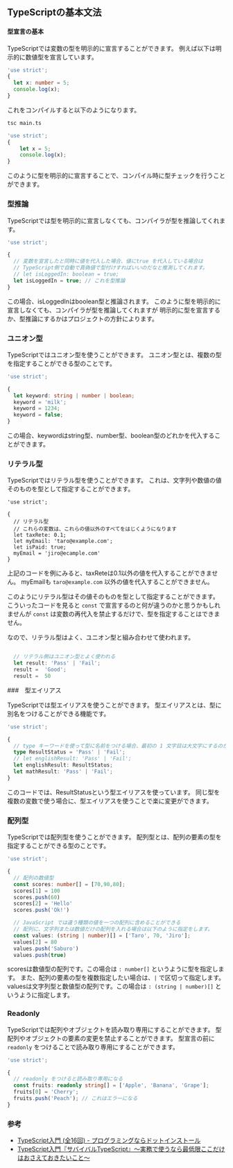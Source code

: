 ## TypeScriptの基本文法

#### 型宣言の基本

TypeScriptでは変数の型を明示的に宣言することができます。
例えば以下は明示的に数値型を宣言しています。

```typescript
'use strict';
{
  let x: number = 5;
  console.log(x);
}
```

これをコンパイルすると以下のようになります。

```sh
tsc main.ts
```

```typescript
'use strict';
{
    let x = 5;
    console.log(x);
}
```

このように型を明示的に宣言することで、コンパイル時に型チェックを行うことができます。


### 型推論

TypeScriptでは型を明示的に宣言しなくても、コンパイラが型を推論してくれます。

```typescript
'use strict';

{
  // 変数を宣言したと同時に値を代入した場合、値にtrue を代入している場合は
  // TypeScript側で自動で真偽値で型付けすればいいのだなと推測してくれます。
  // let isLoggedIn: boolean = true;
  let isLoggedIn = true; // これを型推論
}
```

この場合、isLoggedInはboolean型と推論されます。
このように型を明示的に宣言しなくても、コンパイラが型を推論してくれますが
明示的に型を宣言するか、型推論にするかはプロジェクトの方針によります。

### ユニオン型

TypeScriptではユニオン型を使うことができます。
ユニオン型とは、複数の型を指定することができる型のことです。

```typescript
'use strict';

{
  let keyword: string | number | boolean;
  keyword = 'milk';
  keyword = 1234;
  keyword = false;
}
```

この場合、keywordはstring型、number型、boolean型のどれかを代入することができます。

### リテラル型

TypeScriptではリテラル型を使うことができます。
これは、文字列や数値の値そのものを型として指定することができます。

```
'use strict';

{
  // リテラル型
  // これらの変数は、これらの値以外のすべてをはじくようになります
  let taxRete: 0.1;
  let myEmail: 'taro@example.com';
  let isPaid: true;
  myEmail = 'jiro@ecample.com'
}
```

上記のコードを例にみると、taxReteは0.1以外の値を代入することができません。
myEmailも `taro@example.com` 以外の値を代入することができません。

このようにリテラル型はその値そのものを型として指定することができます。
こういったコードを見ると `const` で宣言するのと何が違うのかと思うかもしれませんが
`const` は変数の再代入を禁止するだけで、型を指定することはできません。

なので、リテラル型はよく、ユニオン型と組み合わせて使われます。

```typescript

  // リテラル側はユニオン型とよく使われる
  let result: 'Pass' | 'Fail';
  result =  'Good';
  result =  50
```

###　型エイリアス

TypeScriptでは型エイリアスを使うことができます。
型エイリアスとは、型に別名をつけることができる機能です。

```typescript
'use strict';

{
  // type キーワードを使って型に名前をつける場合、最初の 1 文字目は大文字にするのが一般的
  type ResultStatus = 'Pass' | 'Fail';
  // let englishResult: 'Pass' | 'Fail';
  let englishResult: ResultStatus;
  let mathResult: 'Pass' | 'Fail';
}
```

このコードでは、ResultStatusという型エイリアスを使っています。
同じ型を複数の変数で使う場合に、型エイリアスを使うことで楽に変更ができます。

### 配列型

TypeScriptでは配列型を使うことができます。
配列型とは、配列の要素の型を指定することができる型のことです。

```typescript
'use strict';

{
  // 配列の数値型
  const scores: number[] = [70,90,80];
  scores[1] = 100
  scores.push(60)
  scores[2] = 'Hello'
  scores.push('Ok!')

  // JavaScript では違う種類の値を一つの配列に含めることができる
  // 配列に、文字列または数値だけの配列を入れる場合は以下のように指定をします。
  const values: (string | number)[] = ['Taro', 70, 'Jiro'];
  values[2] = 80
  values.push('Saburo')
  values.push(true)
```

scoresは数値型の配列です。この場合は `: number[]` というように型を指定します。
また、配列の要素の型を複数指定したい場合は、`|` で区切って指定します。
valuesは文字列型と数値型の配列です。この場合は `: (string | number)[]` というように指定します。

### Readonly

TypeScriptでは配列やオブジェクトを読み取り専用にすることができます。
型配列やオブジェクトの要素の変更を禁止することができます。
型宣言の前に `readonly` をつけることで読み取り専用にすることができます。

```typescript
'use strict';

{
  // readonly をつけると読み取り専用になる
  const fruits: readonly string[] = ['Apple', 'Banana', 'Grape'];
  fruits[0] = 'Cherry';
  fruits.push('Peach'); // これはエラーになる
}
```



### 参考


- [TypeScript入門 (全16回) - プログラミングならドットインストール](https://dotinstall.com/lessons/basic_typescript_v2)
- [TypeScript入門『サバイバルTypeScript』〜実務で使うなら最低限ここだけはおさえておきたいこと〜](https://typescriptbook.jp/)
